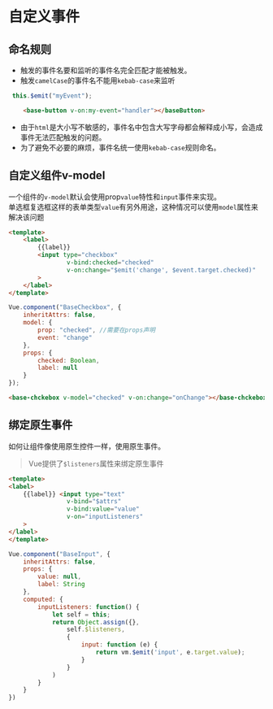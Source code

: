 # 自定义事件
## 命名规则
* 触发的事件名要和监听的事件名完全匹配才能被触发。
* 触发`camelCase`的事件名不能用`kebab-case`来监听
```js
 this.$emit("myEvent");
```
```html
	<base-button v-on:my-event="handler"></baseButton>
```
* 由于`html`是大小写不敏感的，事件名中包含大写字母都会解释成小写，会造成事件无法匹配触发的问题。
* 为了避免不必要的麻烦，事件名统一使用`kebab-case`规则命名。
## 自定义组件v-model
一个组件的`v-model`默认会使用prop`value`特性和`input`事件来实现。    
单选框复选框这样的表单类型`value`有另外用途，这种情况可以使用`model`属性来解决该问题
```html
<template>
	<label>
		{{label}}
		<input type="checkbox" 
				v-bind:checked="checked" 
				v-on:change="$emit('change', $event.target.checked)"
		>
	</label>
</template>
```
```javascript
Vue.component("BaseCheckbox", {
	inheritAttrs: false,
	model: {
		prop: "checked", //需要在props声明
		event: "change"
	},
	props: {
		checked: Boolean,
		label: null
	}
});
```
```html
<base-chckebox v-model="checked" v-on:change="onChange"></base-chckebox>
```

## 绑定原生事件
如何让组件像使用原生控件一样，使用原生事件。
> Vue提供了`$listeners`属性来绑定原生事件
```html
<template>
<label>
	{{label}} <input type="text" 
				v-bind="$attrs"
				v-bind:value="value"
				v-on="inputListeners"
	>
</label>
</template>
```
```javascript
Vue.component("BaseInput", {
	inheritAttrs: false,
	props: {
		value: null,
		label: String
	},
	computed: {
		inputListeners: function() {
		  	let self = this;
		  	return Object.assign({}, 
		  		self.$listeners,
		  		{
		  			input: function (e) {
						return vm.$emit('input', e.target.value);
					}
		  		}
		  	)
		}
	}
})
```


